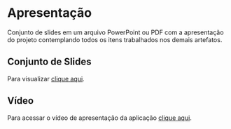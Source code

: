 # Apresentação

Conjunto de slides em um arquivo PowerPoint ou PDF com a apresentação do projeto contemplando todos os itens trabalhados nos demais artefatos.

## Conjunto de Slides

Para visualizar [clique aqui](https://github.com/ICEI-PUC-Minas-PMV-ADS/pmv-ads-2023-2-e2-proj-int-t5-seleta/blob/5fca538f04b0a7a547de221f128f5c723b28d273/presentation/Seleta.pdf).



## Vídeo  

Para acessar o vídeo de apresentação da aplicação [clique aqui](https://github.com/ICEI-PUC-Minas-PMV-ADS/pmv-ads-2023-2-e2-proj-int-t5-seleta/blob/main/presentation/Video%20Seleta%20-%20Etapa%20Final.mp4).
